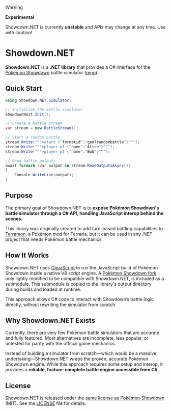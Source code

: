 > [!WARNING]
> **Experimental**
>
> Showdown.NET is currently **unstable** and APIs may change at any time. Use with caution!

# Showdown.NET

**Showdown.NET** is a **.NET library** that provides a C# interface for the [Pokémon Showdown](https://pokemonshowdown.com) battle simulator ([repo](https://github.com/smogon/pokemon-showdown)).

## Quick Start

```csharp
using Showdown.NET.Simulator;

// Initialize the battle simulator
ShowdownHost.Init();

// Create a battle stream
var stream = new BattleStream();

// Start a random battle
stream.Write(""">start {"formatid":"gen7randombattle"}""");
stream.Write(""">player p1 {"name":"Alice"}""");
stream.Write(""">player p2 {"name":"Bob"}""");

// Read battle outputs
await foreach (var output in stream.ReadOutputsAsync())
{
    Console.WriteLine(output);
}
```

## Purpose

The primary goal of Showdown.NET is to **expose Pokémon Showdown's battle simulator through a C# API, handling JavaScript interop behind the scenes.**

This library was originally created to add turn-based battling capabilities to [Terramon](https://github.com/JamzOJamz/Terramon), a Pokémon mod for Terraria, but it can be used in any .NET project that needs Pokémon battle mechanics.

## How It Works

Showdown.NET uses [ClearScript](https://github.com/microsoft/ClearScript) to run the JavaScript build of Pokémon Showdown inside a native V8 script engine. A [Pokémon Showdown fork](https://github.com/JamzOJamz/pokemon-showdown), only lightly modified to be compatible with Showdown.NET, is included as a submodule. This submodule is copied to the library's output directory during builds and loaded at runtime.

This approach allows C# code to interact with Showdown’s battle logic directly, without rewriting the simulator from scratch.

## Why Showdown.NET Exists

Currently, there are very few Pokémon battle simulators that are accurate and fully featured. Most alternatives are incomplete, less popular, or untested for parity with the official game mechanics.

Instead of building a simulator from scratch—which would be a massive undertaking—Showdown.NET wraps the proven, accurate Pokémon Showdown engine. While this approach requires some setup and interop, it provides a **reliable, feature-complete battle engine accessible from C#**.

## License

Showdown.NET is released under the [same license as Pokémon Showdown](https://github.com/smogon/pokemon-showdown/blob/master/LICENSE) (MIT). See the [LICENSE](LICENSE) file for details.
